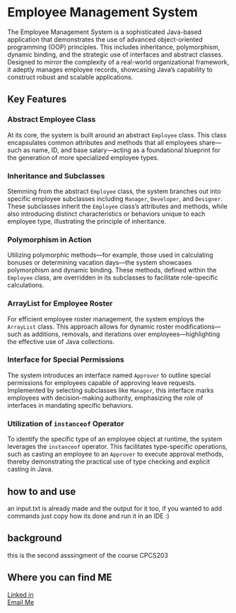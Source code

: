 

# Employee Management System

The Employee Management System is a sophisticated Java-based application that demonstrates the use of advanced object-oriented programming (OOP) principles. This includes inheritance, polymorphism, dynamic binding, and the strategic use of interfaces and abstract classes. Designed to mirror the complexity of a real-world organizational framework, it adeptly manages employee records, showcasing Java’s capability to construct robust and scalable applications.

## Key Features

### Abstract Employee Class
At its core, the system is built around an abstract `Employee` class. This class encapsulates common attributes and methods that all employees share—such as name, ID, and base salary—acting as a foundational blueprint for the generation of more specialized employee types.

### Inheritance and Subclasses
Stemming from the abstract `Employee` class, the system branches out into specific employee subclasses including `Manager`, `Developer`, and `Designer`. These subclasses inherit the `Employee` class’s attributes and methods, while also introducing distinct characteristics or behaviors unique to each employee type, illustrating the principle of inheritance.

### Polymorphism in Action
Utilizing polymorphic methods—for example, those used in calculating bonuses or determining vacation days—the system showcases polymorphism and dynamic binding. These methods, defined within the `Employee` class, are overridden in its subclasses to facilitate role-specific calculations.

### ArrayList for Employee Roster
For efficient employee roster management, the system employs the `ArrayList` class. This approach allows for dynamic roster modifications—such as additions, removals, and iterations over employees—highlighting the effective use of Java collections.

### Interface for Special Permissions
The system introduces an interface named `Approver` to outline special permissions for employees capable of approving leave requests. Implemented by selecting subclasses like `Manager`, this interface marks employees with decision-making authority, emphasizing the role of interfaces in mandating specific behaviors.

### Utilization of `instanceof` Operator
To identify the specific type of an employee object at runtime, the system leverages the `instanceof` operator. This facilitates type-specific operations, such as casting an employee to an `Approver` to execute approval methods, thereby demonstrating the practical use of type checking and explicit casting in Java.


## how to and use
an input.txt is already made and the output for it too, if you wanted to add commands just copy how its done and run it in an IDE :)

## background
this is the second asssingment of the course CPCS203 
## Where you can find ME
[Linked in](https://www.linkedin.com/in/rayan-ghabashi/) <br>
[Email Me](mailto:rayanag789@gmail.com)

